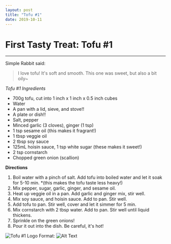 ```yaml
---
layout: post
title: "Tofu #1"
date: 2019-10-11
---
```

# First Tasty Treat: Tofu \#1
---
Simple Rabbit said:
> I love tofu! It's soft and smooth.
> This one was sweet, but also a bit oily~

*Tofu #1 Ingredients*
* 700g tofu, cut into 1 inch x 1 inch x 0.5 inch cubes
* Water
* A pan with a lid, sieve, and stove!!
* A plate or dish!!
* Salt, pepper
* Minced garlic (3 cloves), ginger (1 tsp)
* 1 tsp sesame oil (this makes it fragrant!)
* 1 tbsp veggie oil
* 2 tbsp soy sauce
* 125mL hoisin sauce, 1 tsp white sugar (these makes it sweet!)
* 2 tsp cornstarch
* Chopped green onion (scallion)

**Directions**
1. Boil water with a pinch of salt. Add tofu into boiled water and let it soak for 5-10 min.
  *(this makes the tofu taste less heavy!)
2. Mix pepper, sugar, garlic, ginger, and sesame oil. 
3. Heat up veggie oil in a pan. Add garlic and ginger mix, stir well. 
4. Mix soy sauce, and hoisin sauce. Add to pan. Stir well. 
5. Add tofu to pan. Stir well, cover and let it simmer for 5 min. 
6. Mix cornstarch with 2 tbsp water. Add to pan. Stir well until liquid thickens. 
7. Sprinkle on the green onions!
8. Pour it out into the dish. Be careful, it's hot!

![Tofu #1 Logo](../../../images/posts/tofu_1.png)
Format: ![Alt Text](url)
